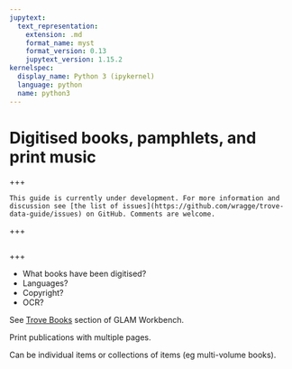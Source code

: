 ```yaml
---
jupytext:
  text_representation:
    extension: .md
    format_name: myst
    format_version: 0.13
    jupytext_version: 1.15.2
kernelspec:
  display_name: Python 3 (ipykernel)
  language: python
  name: python3
---
```


# Digitised books, pamphlets, and print music

+++

```{attention}
This guide is currently under development. For more information and discussion see [the list of issues](https://github.com/wragge/trove-data-guide/issues) on GitHub. Comments are welcome.
```

+++

```{tableofcontents}
```

+++

- What books have been digitised?
- Languages?
- Copyright?
- OCR?

See [Trove Books](https://glam-workbench.net/trove-books/) section of GLAM Workbench.

Print publications with multiple pages.

Can be individual items or collections of items (eg multi-volume books).
